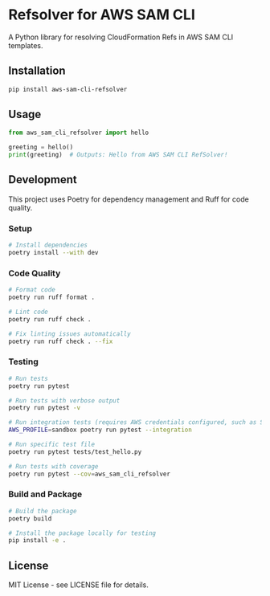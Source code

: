 # Refsolver for AWS SAM CLI

A Python library for resolving CloudFormation Refs in AWS SAM CLI templates.

## Installation

```bash
pip install aws-sam-cli-refsolver
```

## Usage

```python
from aws_sam_cli_refsolver import hello

greeting = hello()
print(greeting)  # Outputs: Hello from AWS SAM CLI RefSolver!
```

## Development

This project uses Poetry for dependency management and Ruff for code quality.

### Setup
```bash
# Install dependencies
poetry install --with dev
```

### Code Quality
```bash
# Format code
poetry run ruff format .

# Lint code
poetry run ruff check .

# Fix linting issues automatically
poetry run ruff check . --fix
```

### Testing
```bash
# Run tests
poetry run pytest

# Run tests with verbose output
poetry run pytest -v

# Run integration tests (requires AWS credentials configured, such as SSO)
AWS_PROFILE=sandbox poetry run pytest --integration

# Run specific test file
poetry run pytest tests/test_hello.py

# Run tests with coverage
poetry run pytest --cov=aws_sam_cli_refsolver
```

### Build and Package
```bash
# Build the package
poetry build

# Install the package locally for testing
pip install -e .
```

## License

MIT License - see LICENSE file for details.

